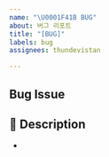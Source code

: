```yaml
---
name: "\U0001F41B BUG"
about: 버그 리포트
title: "[BUG]"
labels: bug
assignees: thundevistan

---
```


##  Bug Issue
<!-- 에러에 대해 설명해 주세요. -->

## 📝 Description
<!-- 자세한 내용을 작성해 주세요. -->
-
